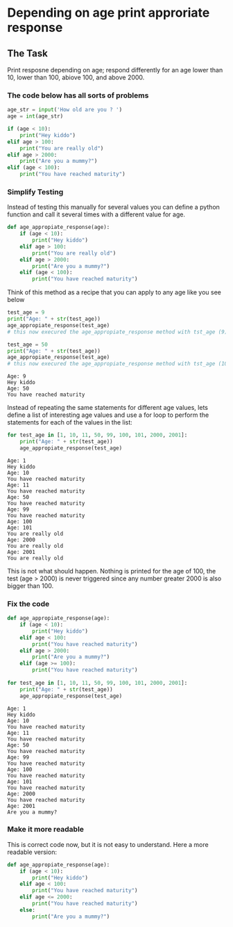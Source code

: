 # Depending on age print approriate response

## The Task ## 
Print resposne depending on age; respond differently for an age lower than 10, lower than 100, abiove 100, and above 2000.


### The code below has all sorts of problems ###



```python
age_str = input('How old are you ? ')
age = int(age_str)

if (age < 10):
    print("Hey kiddo")
elif age > 100:
    print("You are really old")
elif age > 2000:
    print("Are you a mummy?")
elif (age < 100):
    print("You have reached maturity")
```

### Simplify Testing ###

Instead of testing this manually for several values you can define a python function and call it several times with a different value for age. 


```python
def age_appropiate_response(age): 
    if (age < 10):
        print("Hey kiddo")
    elif age > 100:
        print("You are really old")
    elif age > 2000:
        print("Are you a mummy?")
    elif (age < 100):
        print("You have reached maturity")
```

Think of this method as a recipe that you can apply to any age like you see below


```python
test_age = 9 
print("Age: " + str(test_age))
age_appropiate_response(test_age)    
# this now execured the age_appropiate_response method with tst_age (9) assigned top age

test_age = 50 
print("Age: " + str(test_age))
age_appropiate_response(test_age)    
# this now execured the age_appropiate_response method with tst_age (100) assigned top age
```

    Age: 9
    Hey kiddo
    Age: 50
    You have reached maturity


Instead of repeating the same statements for different age values, lets define a list of interesting age values and use a for loop to perform the statements for each of the values in the list:


```python
for test_age in [1, 10, 11, 50, 99, 100, 101, 2000, 2001]: 
    print("Age: " + str(test_age))
    age_appropiate_response(test_age)    
```

    Age: 1
    Hey kiddo
    Age: 10
    You have reached maturity
    Age: 11
    You have reached maturity
    Age: 50
    You have reached maturity
    Age: 99
    You have reached maturity
    Age: 100
    Age: 101
    You are really old
    Age: 2000
    You are really old
    Age: 2001
    You are really old


This is not what should happen. Nothing is printed for the age of 100, the test (age > 2000) is never triggered since any number greater 2000 is also bigger than 100. 

### Fix the  code ###


```python
def age_appropiate_response(age): 
    if (age < 10):
        print("Hey kiddo")
    elif age < 100:
        print("You have reached maturity")
    elif age > 2000:
        print("Are you a mummy?")
    elif (age >= 100):
        print("You have reached maturity")
        
for test_age in [1, 10, 11, 50, 99, 100, 101, 2000, 2001]: 
    print("Age: " + str(test_age))
    age_appropiate_response(test_age)
```

    Age: 1
    Hey kiddo
    Age: 10
    You have reached maturity
    Age: 11
    You have reached maturity
    Age: 50
    You have reached maturity
    Age: 99
    You have reached maturity
    Age: 100
    You have reached maturity
    Age: 101
    You have reached maturity
    Age: 2000
    You have reached maturity
    Age: 2001
    Are you a mummy?


### Make it more readable ###

This is correct code now, but it is not easy to understand. Here a more readable version: 


```python
def age_appropiate_response(age): 
    if (age < 10):
        print("Hey kiddo")
    elif age < 100:
        print("You have reached maturity")
    elif age <= 2000:
        print("You have reached maturity")
    else: 
        print("Are you a mummy?")
```
